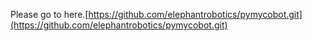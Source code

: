 Please go to here.[https://github.com/elephantrobotics/pymycobot.git](https://github.com/elephantrobotics/pymycobot.git)
